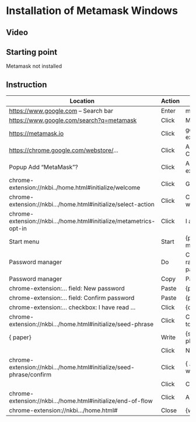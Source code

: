 # Installation of Metamask Windows

## Video
[Install_Metamask_Windows]: https://siderus.io/ipfs/QmU7wfbXmXVVJutMbaL2mbYJRZg7ovEHpSFG9jbhJ2Gs45

## Starting point
Metamask not installed

## Instruction
| Location	                                                        | Action| Object     |
| ---------                                                         | ------| ---------  |
| https://www.google.com – Search bar                               | Enter | metamask   |
| https://www.google.com/search?q=metamask                          | Click | MetaMask   |
| https://metamask.io                                               | Click | get chrome extension |
| https://chrome.google.com/webstore/...                            | Click | Add to Chrome |
| Popup Add “MetaMask”?	                                            | Click | Add extension |
| chrome-extension://nkbi../home.html#initialize/welcome            | Click | Get Started |
| chrome-extension://nkbi…/home.html#initialize/select-action       | Click | Create a wallet |
| chrome-extension://nkbi…/home.html#initialize/metametrics-opt-in  | Click | I agree
| Start menu	                                                      | Start | {password manager} |
| Password manager	                                                | Do    | Create random password |
| Password manager	                                                | Copy  | Password |
| chrome-extension:…    field: New password                         | Paste | {password} |
| chrome-extension:…    field: Confirm password                     | Paste | {password} |
| chrome-extension:…    checkbox: I have read …                     | Click | {checkbox} |
| chrome-extension://nkbi…/home.html#initialize/seed-phrase         | Click | Click here to reveal… |
| { paper}                                                          | Write | {seed phrase} |
|                                                                   | Click | Next       |
| chrome-extension://nkbi…/home.html#initialize/seed-phrase/confirm | Click | { All the words} |
|                                                                   | Click | Confirm   |
| chrome-extension://nkbi…/home.html#initialize/end-of-flow         | Click | All Done  |
| chrome-extension://nkbi…/home.html#                               | Close | {windows} |


